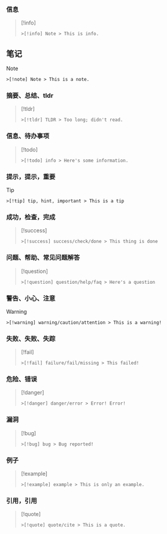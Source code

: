 ### 信息

> [!info]
> ```plain
> >[!info] Note > This is info.
> ```
## 笔记
>[!note] 
>```plain
> >[!note] Note > This is a note.
> ```
### 摘要、总结、tldr
> [!tldr]
> ```plain
> >[!tldr] TLDR > Too long; didn't read.
>```
### 信息、待办事项
> [!todo]
> ```plain
> >[!todo] info > Here's some information.
>```
### 提示，提示，重要
> [!tip]
> ```plain
> >[!tip] tip, hint, important > This is a tip
>```
### 成功，检查，完成
> [!success]
> ```plain
> >[!success] success/check/done > This thing is done
>```
### 问题、帮助、常见问题解答
> [!question]
> ```plain
> >[!question] question/help/faq > Here's a question
>```
### 警告、小心、注意
> [!warning]
> ```plain
> >[!warning] warning/caution/attention > This is a warning!
>```
### 失败、失败、失踪
> [!fail]
> ```plain
> >[!fail] failure/fail/missing > This failed!
>```
### 危险、错误
> [!danger]
> ```plain
> >[!danger] danger/error > Error! Error!
>```
### 漏洞
> [!bug]
> ```plain
> >[!bug] bug > Bug reported!
>```
### 例子
> [!example]
>```plain
> >[!example] example > This is only an example.
>```
### 引用，引用
> [!quote]
> ```plain
> >[!quote] quote/cite > This is a quote.
>```